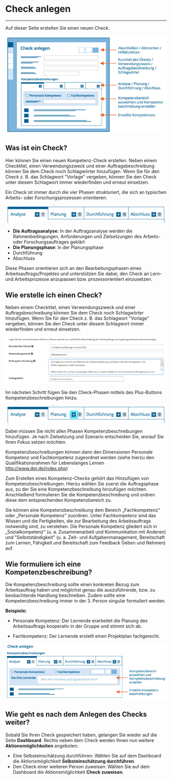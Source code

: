# Check anlegen
- - -
Auf dieser Seite erstellen Sie einen neuen Check.

![Übersicht der Funktionen zur Erstellung eines Checks](media/check-erstellen.png)

## Was ist ein Check?
Hier können Sie einen neuen Kompetenz-Check erstellen. Neben einem Checktitel,
einen Verwendungszweck und einer Auftragsbeschreibung können Sie dem
Check noch Schlagwörter hinzufügen. Wenn Sie für den Check z. B. das Schlagwort "Vorlage" vergeben, können Sie den Check unter diesem Schlagwort 
immer wiederfinden und erneut einsetzen.

Ein Check ist immer durch die vier Phasen strukturiert, die sich an typischen Arbeits- oder Forschungsprozessen orientieren:

![Die vier Phasen eines Checks](media/AP_Phasen.jpg)
 
* **Die Auftragsanalyse**: In der Auftragsanalyse werden die Rahmenbedingungen, Anforderungen und Zielsetzungen des Arbeits- oder Forschungsauftrages geklärt 
* **Die Planungsphase**: In der Planungsphase
* Durchführung 
* Abschluss 

Diese Phasen orientieren sich an den Bearbeitungsphasen eines Arbeitsauftrags/Projektes und unterstützen Sie dabei, den Check an 
Lern- und Arbeitsprozesse anzupassen bzw. prozessorientiert einzusetzen.

## Wie erstelle ich einen Check?

Neben einem Checktitel,
einen Verwendungszweck und einer Auftragsbeschreibung können Sie dem
Check noch Schlagwörter hinzufügen. Wenn Sie für den Check z. B. das Schlagwort "Vorlage" vergeben, können Sie den Check unter diesem Schlagwort 
immer wiederfinden und erneut einsetzen.

![Beschreibung der Rahmenbedingungen eines Checks](media/Screen_Checkerstellen_Auftrag.jpg)

Im nächsten Schritt fügen Sie den Check-Phasen mittels des Plus-Buttons Kompetenzbeschreibungen hinzu. 

![Fügen Sie Kompetenzbeschreibungen über das Plus-Zeichen hinzu](media/AP_Phasen_markiert.jpg )

Dabei müssen Sie nicht allen Phasen Kompetenzbeschreibungen 
hinzufügen. Je nach Zielsetzung und Szenario entscheiden Sie, worauf Sie Ihren Fokus setzen möchten.

Kompetenzbeschreibungen können dann den Dimensionen Personale Kompetenz und Fachkompetenz zugeordnet werden (siehe hierzu den Qualifikationsrahmen für Lebenslanges Lernen http://www.dqr.de/index.php)

Zum Erstellen eines Kompetenz-Checks gehört das Hinzufügen von
Kompetenzbeschreibungen. Hierzu wählen Sie zuerst die
Auftragsphase aus, zu der Sie eine Kompetenzbeschreibung hinzufügen
möchten. Anschließend formulieren Sie die Kompetenzbeschreibung und
ordnen diese dem entsprechenden Kompetenzbereich zu.

Sie können eine Kompetenzbeschreibung dem Bereich „Fachkompetenz“ oder
„Personale Kompetenz“ zuordnen. Unter Fachkompetenz sind das Wissen und
die Fertigkeiten, die zur Bearbeitung des Arbeitsauftrags notwendig
sind, zu verstehen. Die Personale Kompetenz gliedert sich in
„Sozialkompetenz“ (u. a. Zusammenarbeit und Kommunikation mit Anderen) und
"Selbstständigkeit" (u. a. Zeit- und Aufgabenmanagement, Bereitschaft zum Lernen, Fähigkeit und Bereitschaft zum Feedback Geben und Nehmen) auf.

## Wie formuliere ich eine Kompetenzbeschreibung?
Die Kompetenzbeschreibung sollte einen konkreten Bezug zum Arbeitsauftrag haben
und möglichst genau die auszuführende, bzw. zu beobachtende Handlung
beschreiben. Zudem sollte eine Kompetenzbeschreibung immer in der 3. Person singular formuliert werden.  

  **Beispiele:** 
  
* Personale Kompetenz: Der Lernende erarbeitet die Planung des Arbeitsauftrags
kooperativ in der Gruppe und stimmt sich ab.

* Fachkompetenz: Der Lernende erstellt einen Projektplan fachgerecht.

![Übersicht der Funktionen zum Hinzufügen oder Bearbeiten von Kompetenzbeschreibungen](media/check-erstellen-kompetenzen.png)

## Wie geht es nach dem Anlegen des Checks weiter?
Sobald Sie Ihren Check gespeichert haben, gelangen Sie wieder auf die Seite **Dashboard**. 
Rechts neben dem Check werden Ihnen nun weitere **Aktionsmöglichkeiten** angeboten:
* Eine Selbsteinschätzung durchführen: Wählen Sie auf dem Dashboard die Aktionsmöglichkeit **Selbsteinschätzung durchführen**.
* Den Check einer weiteren Person zuweisen: Wählen Sie auf dem Dashboard die Aktionsmöglichkeit **Check zuweisen**.


